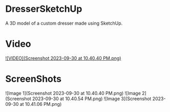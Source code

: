 # DresserSketchUp
A 3D model of a custom dresser made using SketchUp.
# Video
[![VIDEO](Screenshot 2023-09-30 at 10.40.40 PM.png)]([https://drive.google.com/file/d/1XXSJJbD6o8bl9KGfu6qRyS4LZtezotBr/view?usp=sharing](https://drive.google.com/file/d/1XXSJJbD6o8bl9KGfu6qRyS4LZtezotBr/view?usp=sharing) "Video")
# ScreenShots
![Image 1](Screenshot 2023-09-30 at 10.40.40 PM.png)
![Image 2](Screenshot 2023-09-30 at 10.40.54 PM.png)
![Image 3](Screenshot 2023-09-30 at 10.41.06 PM.png)
